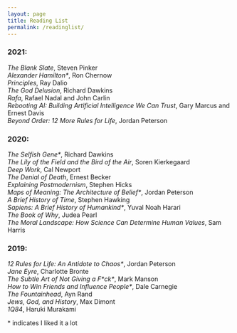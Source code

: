 ```yaml
---
layout: page
title: Reading List
permalink: /readinglist/
---
```


### 2021:
*The Blank Slate*, Steven Pinker  
*Alexander Hamilton\**, Ron Chernow  
*Principles*, Ray Dalio   
*The God Delusion*, Richard Dawkins  
*Rafa*, Rafael Nadal and John Carlin  
*Rebooting AI: Building Artificial Intelligence We Can Trust*, Gary Marcus and Ernest Davis    
*Beyond Order: 12 More Rules for Life*, Jordan Peterson  

### 2020:
*The Selfish Gene\**, Richard Dawkins  
*The Lily of the Field and the Bird of the Air*, Soren Kierkegaard  
*Deep Work*, Cal Newport  
*The Denial of Death*, Ernest Becker  
*Explaining Postmodernism*, Stephen Hicks  
*Maps of Meaning: The Architecture of Belief\**, Jordan Peterson  
*A Brief History of Time*, Stephen Hawking  
*Sapiens: A Brief History of Humankind\**, Yuval Noah Harari  
*The Book of Why*, Judea Pearl    
*The Moral Landscape: How Science Can Determine Human Values*, Sam Harris  

### 2019:
*12 Rules for Life: An Antidote to Chaos\**, Jordan Peterson  
*Jane Eyre*, Charlotte Bronte  
*The Subtle Art of Not Giving a F\*ck\**, Mark Manson  
*How to Win Friends and Influence People\**, Dale Carnegie   
*The Fountainhead*, Ayn Rand  
*Jews, God, and History*, Max Dimont  
*1Q84*, Haruki Murakami  


\* indicates I liked it a lot
